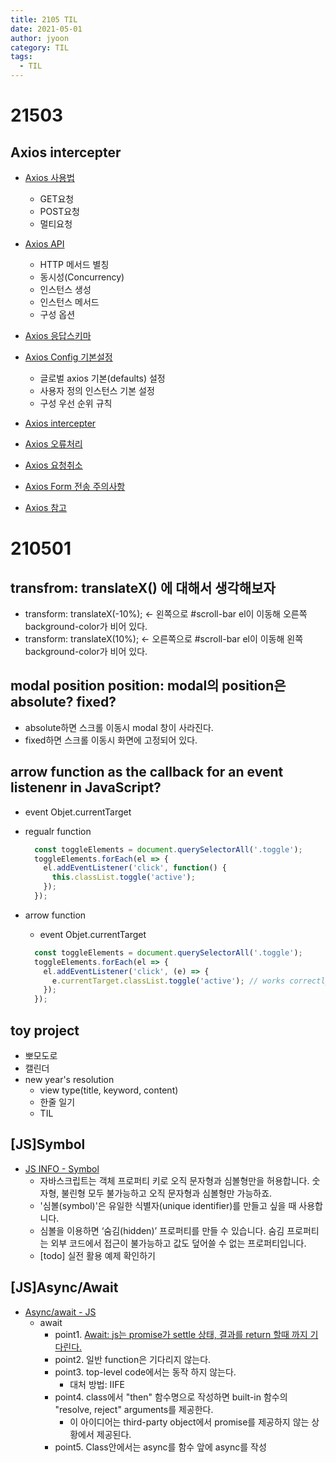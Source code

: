 ```yaml
---
title: 2105 TIL
date: 2021-05-01
author: jyoon
category: TIL
tags:
  - TIL
---
```



# 21503

## Axios intercepter
  - [Axios 사용법](https://xn--xy1bk56a.run/axios/guide/usage.html#get-%EC%9A%94%EC%B2%AD)
    - GET요청
    - POST요청
    - 멀티요청
  - [Axios API](https://xn--xy1bk56a.run/axios/guide/api.html)
    - HTTP 메서드 별칭
    - 동시성(Concurrency)
    - 인스턴스 생성
    - 인스턴스 메서드
    - 구성 옵션
  - [Axios 응답스키마](https://xn--xy1bk56a.run/axios/guide/response-schema.html)
  - [Axios Config 기본설정](https://xn--xy1bk56a.run/axios/guide/config-defaults.html)
    - 글로벌 axios 기본(defaults) 설정
    - 사용자 정의 인스턴스 기본 설정
    - 구성 우선 순위 규칙

  - [Axios intercepter](https://xn--xy1bk56a.run/axios/guide/interceptors.html)
  - [Axios 오류처리](https://xn--xy1bk56a.run/axios/guide/error-handling.html)
  - [Axios 요청취소](https://xn--xy1bk56a.run/axios/guide/cancellation.html)
  - [Axios Form 전송 주의사항](https://xn--xy1bk56a.run/axios/guide/form-format.html)
  - [Axios 참고](https://xn--xy1bk56a.run/axios/guide/refs.html)

# 210501
## transfrom: translateX() 에 대해서 생각해보자 
  - transform: translateX(-10%);  <- 왼쪽으로 #scroll-bar el이 이동해 오른쪽 background-color가 비어 있다. 
  - transform: translateX(10%);  <- 오른쪽으로 #scroll-bar el이 이동해 왼쪽 background-color가 비어 있다. 
  
## modal position position: modal의 position은 absolute? fixed?
  * absolute하면 스크롤 이동시 modal 창이 사라진다.
  * fixed하면 스크롤 이동시 화면에 고정되어 있다.

## arrow function as the callback for an event listenenr in JavaScript?
* event Objet.currentTarget

* regualr function
  ```js
    const toggleElements = document.querySelectorAll('.toggle');
    toggleElements.forEach(el => {
      el.addEventListener('click', function() {
        this.classList.toggle('active');
      });
    });
  ```
* arrow function
  - event Objet.currentTarget
  ```js
    const toggleElements = document.querySelectorAll('.toggle');
    toggleElements.forEach(el => {
      el.addEventListener('click', (e) => {
        e.currentTarget.classList.toggle('active'); // works correctly
      });
    });
  ```

## toy project
  * 뽀모도로
  * 캘린더 
  * new year's resolution
    * view type(title, keyword, content)
    * 한줄 일기
    * TIL

## [JS]Symbol 
  * [JS INFO - Symbol](https://ko.javascript.info/symbol)
    - 자바스크립트는 객체 프로퍼티 키로 오직 문자형과 심볼형만을 허용합니다. 숫자형, 불린형 모두 불가능하고 오직 문자형과 심볼형만 가능하죠.
    - '심볼(symbol)'은 유일한 식별자(unique identifier)를 만들고 싶을 때 사용합니다.
    - 심볼을 이용하면 ‘숨김(hidden)’ 프로퍼티를 만들 수 있습니다. 숨김 프로퍼티는 외부 코드에서 접근이 불가능하고 값도 덮어쓸 수 없는 프로퍼티입니다.
    - [todo] 실전 활용 예제 확인하기

## [JS]Async/Await
  * [Async/await - JS](https://javascript.info/async-await)
    - await
      - point1. [Await: js는 promise가 settle 상태, 결과를 return 할때 까지 기다린다.](https://javascript.info/async-await#await)
      - point2. 일반 function은 기다리지 않는다. 
      - point3. top-level code에서는 동작 하지 않는다. 
        - 대처 방법: IIFE
      - point4. class에서 "then" 함수명으로 작성하면 built-in 함수의 "resolve, reject" arguments를 제공한다.
        - 이 아이디어는 third-party object에서 promise를 제공하지 않는 상황에서 제공된다.
      - point5. Class안에서는 async를 함수 앞에 async를 작성


      